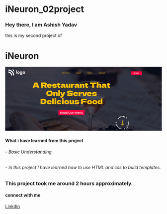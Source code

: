 # iNeuron_02project


<h3>Hey there, I am Ashish Yadav </h3>


this is my  second project of <h1> iNeuron</h1>
![image](
https://github.com/ashish259/iNeuron_02project/blob/main/project2.jpg?raw=true)

<h4>What i have learned from this project</4>
<h6>- Basic Understanding</h6>
<h6> - In this project I have learned how to use HTML and css to build templates. </h6>


<h3>This project took me around 2 hours approximately.</h3>


<h4>connect with me</h4>

<a href="https://www.linkedin.com/in/ashish-20164b176/">Linkdin</a>























